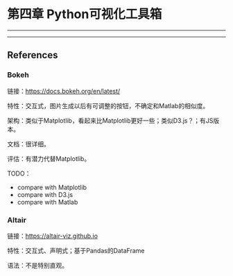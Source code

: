 # 第四章 Python可视化工具箱







---







-----

## References

### Bokeh

链接：https://docs.bokeh.org/en/latest/

特性：交互式，图片生成以后有可调整的按钮，不确定和Matlab的相似度。

架构：类似于Matplotlib，看起来比Matplotlib更好一些；类似D3.js？；有JS版本。

文档：很详细。

评估：有潜力代替Matplotlib。

TODO：

- compare with Matplotlib
- compare with D3.js
- compare with Matlab

### Altair

链接：https://altair-viz.github.io

特性：交互式、声明式；基于Pandas的DataFrame

语法：不是特别直观。
